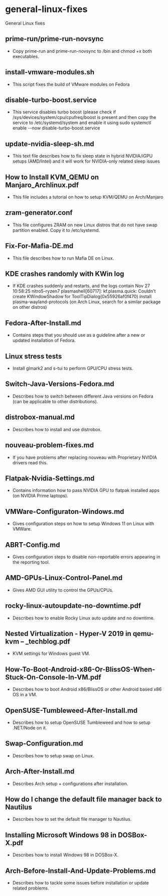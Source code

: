 # general-linux-fixes
General Linux fixes

## prime-run/prime-run-novsync
* Copy prime-run and prime-run-novsync to /bin and chmod +x both executables.

## install-vmware-modules.sh
* This script fixes the build of VMware modules on Fedora

## disable-turbo-boost.service
* This service disables turbo boost (please check if /sys/devices/system/cpu/cpufreq/boost is present and then copy the service to /etc/systemd/system and enable it using sudo systemctl enable --now disable-turbo-boost.service

## update-nvidia-sleep-sh.md
* This text file describes how to fix sleep state in hybrid NVIDIA/iGPU setups (AMD/Intel) and it will work for NVIDIA-only related sleep issues

## How to Install KVM_QEMU on Manjaro_Archlinux.pdf
* This file includes a tutorial on how to setup KVM/QEMU on Arch/Manjaro

## zram-generator.conf
* This file configures ZRAM on new Linux distros that do not have swap partition enabled. Copy it to /etc/systemd.

## Fix-For-Mafia-DE.md
* This file describes how to run Mafia DE on Linux.

## KDE crashes randomly with KWin log
* If KDE crashes suddenly and restarts, and the logs contain Nov 27 10:58:25 nitro5-ryzen7 plasmashell[60717]: kf.plasma.quick: Couldn't create KWindowShadow for ToolTipDialog(0x55926af0f470) install plasma-wayland-protocols (on Arch Linux, search for a similar package on other distros)

## Fedora-After-Install.md
* Contains steps that you should use as a guideline after a new or updated installation of Fedora.

## Linux stress tests
* Install glmark2 and s-tui to perform GPU/CPU stress tests.

## Switch-Java-Versions-Fedora.md
* Describes how to switch between different Java versions on Fedora (can be applicable to other distributions).

## distrobox-manual.md
* Describes how to install and use distrobox.

## nouveau-problem-fixes.md
* If you have problems after replacing nouveau with Proprietary NVIDIA drivers read this.

## Flatpak-Nvidia-Settings.md
* Contains information how to pass NVIDIA GPU to flatpak installed apps (on NVIDIA Prime laptops).

## VMWare-Configuraton-Windows.md
* Gives configuration steps on how to setup Windows 11 on Linux with VMWare.

## ABRT-Config.md
* Gives configuration steps to disable non-reportable errors appearing in the reporting tool.

## AMD-GPUs-Linux-Control-Panel.md
* Gives AMD GUI utility to control the GPUs/CPUs.

## rocky-linux-autoupdate-no-downtime.pdf
* Describes how to enable Rocky Linux auto update and no downtime.

## Nested Virtualization - Hyper-V 2019 in qemu-kvm – _techblog.pdf
* KVM settings for Windows guest VM.

## How-To-Boot-Android-x86-Or-BlissOS-When-Stuck-On-Console-In-VM.pdf
* Describes how to boot Android x86/BlissOS or other Android based x86 OS in a VM.

## OpenSUSE-Tumbleweed-After-Install.md
* Describes how to setup OpenSUSE Tumbleweed and how to setup .NET/Node on it.

## Swap-Configuration.md
* Describes how to setup swap on Linux.

## Arch-After-Install.md
* Describes Arch setup + configurations after installation.

## How do I change the default file manager back to Nautilus
* Describes how to set the default file manager to Nautilus.

## Installing Microsoft Windows 98 in DOSBox-X.pdf
* Describes how to install Windows 98 in DOSBox-X.

## Arch-Before-Install-And-Update-Problems.md
* Describes how to tackle some issues before installation or update related problems.